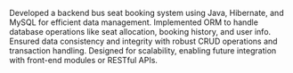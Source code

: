 Developed a backend bus seat booking system using Java, Hibernate, and MySQL for efficient data management.
Implemented ORM to handle database operations like seat allocation, booking history, and user info.
Ensured data consistency and integrity with robust CRUD operations and transaction handling.
Designed for scalability, enabling future integration with front-end modules or RESTful APIs.
